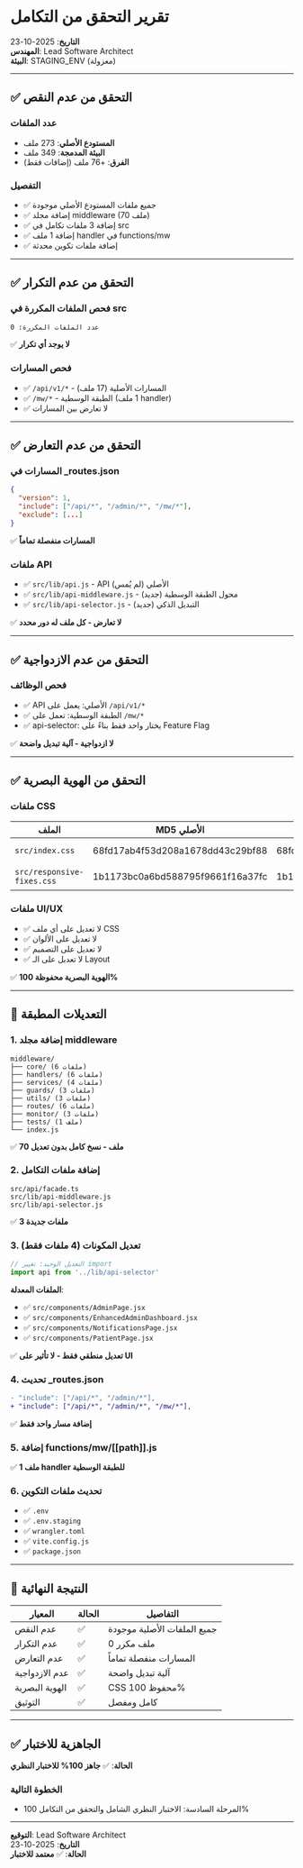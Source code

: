 # تقرير التحقق من التكامل

**التاريخ**: 2025-10-23  
**المهندس**: Lead Software Architect  
**البيئة**: STAGING_ENV (معزولة)

---

## ✅ التحقق من عدم النقص

### عدد الملفات
- **المستودع الأصلي**: 273 ملف
- **البيئة المدمجة**: 349 ملف
- **الفرق**: +76 ملف (إضافات فقط)

### التفصيل
- ✅ جميع ملفات المستودع الأصلي موجودة
- ✅ إضافة مجلد middleware (70 ملف)
- ✅ إضافة 3 ملفات تكامل في src
- ✅ إضافة 1 ملف handler في functions/mw
- ✅ إضافة ملفات تكوين محدثة

---

## ✅ التحقق من عدم التكرار

### فحص الملفات المكررة في src
```bash
عدد الملفات المكررة: 0
```
✅ **لا يوجد أي تكرار**

### فحص المسارات
- ✅ `/api/v1/*` - المسارات الأصلية (17 ملف)
- ✅ `/mw/*` - الطبقة الوسطية (1 ملف handler)
- ✅ لا تعارض بين المسارات

---

## ✅ التحقق من عدم التعارض

### المسارات في _routes.json
```json
{
  "version": 1,
  "include": ["/api/*", "/admin/*", "/mw/*"],
  "exclude": [...]
}
```
✅ **المسارات منفصلة تماماً**

### ملفات API
- ✅ `src/lib/api.js` - API الأصلي (لم يُمس)
- ✅ `src/lib/api-middleware.js` - محول الطبقة الوسطية (جديد)
- ✅ `src/lib/api-selector.js` - التبديل الذكي (جديد)

✅ **لا تعارض - كل ملف له دور محدد**

---

## ✅ التحقق من عدم الازدواجية

### فحص الوظائف
- ✅ API الأصلي: يعمل على `/api/v1/*`
- ✅ الطبقة الوسطية: تعمل على `/mw/*`
- ✅ api-selector: يختار واحد فقط بناءً على Feature Flag

✅ **لا ازدواجية - آلية تبديل واضحة**

---

## ✅ التحقق من الهوية البصرية

### ملفات CSS
| الملف | MD5 الأصلي | MD5 المدمج | الحالة |
|-------|-----------|-----------|--------|
| `src/index.css` | 68fd17ab4f53d208a1678dd43c29bf88 | 68fd17ab4f53d208a1678dd43c29bf88 | ✅ متطابق |
| `src/responsive-fixes.css` | 1b1173bc0a6bd588795f9661f16a37fc | 1b1173bc0a6bd588795f9661f16a37fc | ✅ متطابق |

### ملفات UI/UX
- ✅ لا تعديل على أي ملف CSS
- ✅ لا تعديل على الألوان
- ✅ لا تعديل على التصميم
- ✅ لا تعديل على الـ Layout

✅ **الهوية البصرية محفوظة 100%**

---

## 📝 التعديلات المطبقة

### 1. إضافة مجلد middleware
```
middleware/
├── core/ (6 ملفات)
├── handlers/ (6 ملفات)
├── services/ (4 ملفات)
├── guards/ (3 ملفات)
├── utils/ (3 ملفات)
├── routes/ (6 ملفات)
├── monitor/ (3 ملفات)
├── tests/ (1 ملف)
└── index.js
```
✅ **70 ملف - نسخ كامل بدون تعديل**

### 2. إضافة ملفات التكامل
```
src/api/facade.ts
src/lib/api-middleware.js
src/lib/api-selector.js
```
✅ **3 ملفات جديدة**

### 3. تعديل المكونات (4 ملفات فقط)
```javascript
// التعديل الوحيد: تغيير import
import api from '../lib/api-selector'
```

**الملفات المعدلة**:
- ✅ `src/components/AdminPage.jsx`
- ✅ `src/components/EnhancedAdminDashboard.jsx`
- ✅ `src/components/NotificationsPage.jsx`
- ✅ `src/components/PatientPage.jsx`

✅ **تعديل منطقي فقط - لا تأثير على UI**

### 4. تحديث _routes.json
```diff
- "include": ["/api/*", "/admin/*"],
+ "include": ["/api/*", "/admin/*", "/mw/*"],
```
✅ **إضافة مسار واحد فقط**

### 5. إضافة functions/mw/[[path]].js
✅ **1 ملف handler للطبقة الوسطية**

### 6. تحديث ملفات التكوين
- ✅ `.env`
- ✅ `.env.staging`
- ✅ `wrangler.toml`
- ✅ `vite.config.js`
- ✅ `package.json`

---

## 🎯 النتيجة النهائية

| المعيار | الحالة | التفاصيل |
|---------|--------|----------|
| عدم النقص | ✅ | جميع الملفات الأصلية موجودة |
| عدم التكرار | ✅ | 0 ملف مكرر |
| عدم التعارض | ✅ | المسارات منفصلة تماماً |
| عدم الازدواجية | ✅ | آلية تبديل واضحة |
| الهوية البصرية | ✅ | CSS محفوظ 100% |
| التوثيق | ✅ | كامل ومفصل |

---

## ✅ الجاهزية للاختبار

**الحالة**: ✅ **جاهز 100% للاختبار النظري**

### الخطوة التالية
- المرحلة السادسة: الاختبار النظري الشامل والتحقق من التكامل 100%

---

**التوقيع**: Lead Software Architect  
**التاريخ**: 2025-10-23  
**الحالة**: ✅ **معتمد للاختبار**

